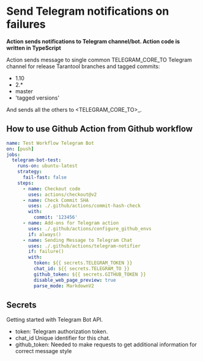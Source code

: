 # Send Telegram notifications on failures

**Action sends notifications to Telegram channel/bot. Action code is written in TypeScript**

Action sends message to single common TELEGRAM_CORE_TO Telegram channel for release Tarantool branches and tagged commits:

- 1.10
- 2.*
- master
- 'tagged versions' 
  
And sends all the others to <TELEGRAM_CORE_TO>_<USER>.


## How to use Github Action from Github workflow
```yaml
name: Test Workflow Telegram Bot
on: [push]
jobs:
  telegram-bot-test:
    runs-on: ubuntu-latest
    strategy:
      fail-fast: false
    steps:
      - name: Checkout code
        uses: actions/checkout@v2
      - name: Check Commit SHA
        uses: ./.github/actions/commit-hash-check
        with:
          commit: '123456'
      - name: Add-ons for Telegram action
        uses: ./.github/actions/configure_github_envs
        if: always()
      - name: Sending Message to Telegram Chat
        uses: ./.github/actions/telegram-notifier
        if: failure()
        with:
          token: ${{ secrets.TELEGRAM_TOKEN }}
          chat_id: ${{ secrets.TELEGRAM_TO }}
          github_token: ${{ secrets.GITHUB_TOKEN }}
          disable_web_page_preview: true
          parse_mode: MarkdownV2
 ```

## Secrets

Getting started with Telegram Bot API.

- token: Telegram authorization token.
- chat_id Unique identifier for this chat.
- github_token: Needed to make requests to get additional information for correct message style
